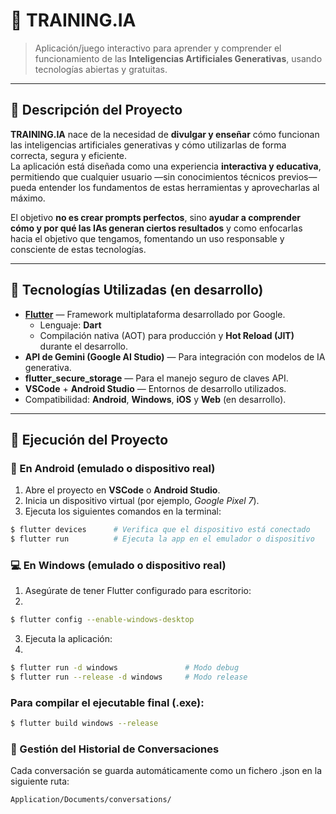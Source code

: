 # 🧠 TRAINING.IA

> Aplicación/juego interactivo para aprender y comprender el funcionamiento de las **Inteligencias Artificiales Generativas**, usando tecnologías abiertas y gratuitas.

---

## 📖 Descripción del Proyecto

**TRAINING.IA** nace de la necesidad de **divulgar y enseñar** cómo funcionan las inteligencias artificiales generativas y cómo utilizarlas de forma correcta, segura y eficiente.  
La aplicación está diseñada como una experiencia **interactiva y educativa**, permitiendo que cualquier usuario —sin conocimientos técnicos previos— pueda entender los fundamentos de estas herramientas y aprovecharlas al máximo.

El objetivo **no es crear prompts perfectos**, sino **ayudar a comprender cómo y por qué las IAs generan ciertos resultados** y como enfocarlas hacia el objetivo que tengamos, fomentando un uso responsable y consciente de estas tecnologías.

---

## 🚀 Tecnologías Utilizadas (en desarrollo)

- **[Flutter](https://flutter.dev/)** — Framework multiplataforma desarrollado por Google.  
  - Lenguaje: **Dart**
  - Compilación nativa (AOT) para producción y **Hot Reload (JIT)** durante el desarrollo.
- **API de Gemini (Google AI Studio)** — Para integración con modelos de IA generativa.
- **flutter_secure_storage** — Para el manejo seguro de claves API.
- **VSCode** + **Android Studio** — Entornos de desarrollo utilizados.
- Compatibilidad: **Android**, **Windows**, **iOS** y **Web** (en desarrollo).

---

## 🚀 Ejecución del Proyecto

### 📱 En Android (emulado o dispositivo real)

1. Abre el proyecto en **VSCode** o **Android Studio**.  
2. Inicia un dispositivo virtual (por ejemplo, *Google Pixel 7*).  
3. Ejecuta los siguientes comandos en la terminal:

```bash
$ flutter devices      # Verifica que el dispositivo está conectado
$ flutter run          # Ejecuta la app en el emulador o dispositivo
```

### 💻 En Windows (emulado o dispositivo real)

1. Asegúrate de tener Flutter configurado para escritorio:
2. 
 ```bash
$ flutter config --enable-windows-desktop
```
3. Ejecuta la aplicación:
4. 
```bash
$ flutter run -d windows               # Modo debug
$ flutter run --release -d windows     # Modo release
```

### Para compilar el ejecutable final (.exe):

```bash
$ flutter build windows --release
```

### 💾 Gestión del Historial de Conversaciones

Cada conversación se guarda automáticamente como un fichero .json en la siguiente ruta:

```bash
Application/Documents/conversations/
```

